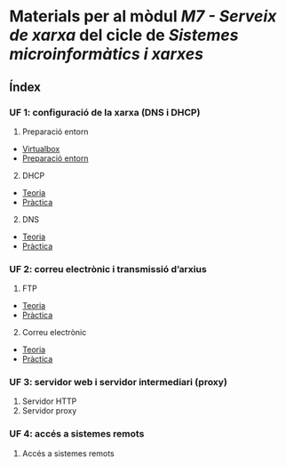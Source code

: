 Materials per al mòdul *M7 - Serveix de xarxa* del cicle de *Sistemes microinformàtics i xarxes*
=====

Índex
-----

### UF 1: configuració de la xarxa (DNS i DHCP)

1. Preparació entorn
  - [Virtualbox](UF1/preparacio_entorn/virtualbox.adoc)
  - [Preparació entorn](UF1/preparacio_entorn/preparacio_entorn.adoc)
2. DHCP
  - [Teoria](UF1/dhcp)
  - [Pràctica](UF1/dhcp/practica_dhcp.adoc)
2. DNS
  - [Teoria](UF1/dns)
  - [Pràctica](UF1/dns/practica_dns.adoc)

### UF 2: correu electrònic i transmissió d’arxius

1. FTP
  - [Teoria](UF2/ftp)
  - [Pràctica](UF2/ftp/practica_ftp.adoc)
2. Correu electrònic
  - [Teoria](UF2/email)
  - [Pràctica](UF2/email/practica_email.adoc)

### UF 3: servidor web i servidor intermediari (proxy)

1. Servidor HTTP
2. Servidor proxy

### UF 4: accés a sistemes remots

1. Accés a sistemes remots
